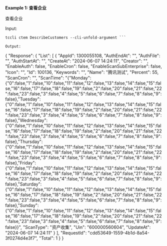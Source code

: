 **Example 1: 查看企业**

查看企业

Input: 

```
tccli ctem DescribeCustomers --cli-unfold-argument ```

Output: 
```
{
    "Response": {
        "List": [
            {
                "AppId": 1300055108,
                "AuthEndAt": "",
                "AuthFile": "",
                "AuthStartAt": "",
                "CreateAt": "2024-06-07 14:24:11",
                "Creator": "",
                "EnableAuth": false,
                "EnableCron": false,
                "EnableScanSubEnterprise": false,
                "Icon": "",
                "Id": 100136,
                "Keywords": "",
                "Name": "腾讯测试",
                "Percent": 55,
                "ScanCron": "",
                "ScanTime": "{\"Monday\":{\"0\":false,\"1\":false,\"10\":false,\"11\":false,\"12\":false,\"13\":false,\"14\":false,\"15\":false,\"16\":false,\"17\":false,\"18\":false,\"19\":false,\"2\":false,\"20\":false,\"21\":false,\"22\":false,\"23\":false,\"3\":false,\"4\":false,\"5\":false,\"6\":false,\"7\":false,\"8\":false,\"9\":false},\"Tuesday\":{\"0\":false,\"1\":false,\"10\":false,\"11\":false,\"12\":false,\"13\":false,\"14\":false,\"15\":false,\"16\":false,\"17\":false,\"18\":false,\"19\":false,\"2\":false,\"20\":false,\"21\":false,\"22\":false,\"23\":false,\"3\":false,\"4\":false,\"5\":false,\"6\":false,\"7\":false,\"8\":false,\"9\":false},\"Wednesday\":{\"0\":false,\"1\":false,\"10\":false,\"11\":false,\"12\":false,\"13\":false,\"14\":false,\"15\":false,\"16\":false,\"17\":false,\"18\":false,\"19\":false,\"2\":false,\"20\":false,\"21\":false,\"22\":false,\"23\":false,\"3\":false,\"4\":false,\"5\":false,\"6\":false,\"7\":false,\"8\":false,\"9\":false},\"Thursday\":{\"0\":false,\"1\":false,\"10\":false,\"11\":false,\"12\":false,\"13\":false,\"14\":false,\"15\":false,\"16\":false,\"17\":false,\"18\":false,\"19\":false,\"2\":false,\"20\":false,\"21\":false,\"22\":false,\"23\":false,\"3\":false,\"4\":false,\"5\":false,\"6\":false,\"7\":false,\"8\":false,\"9\":false},\"Friday\":{\"0\":false,\"1\":false,\"10\":false,\"11\":false,\"12\":false,\"13\":false,\"14\":false,\"15\":false,\"16\":false,\"17\":false,\"18\":false,\"19\":false,\"2\":false,\"20\":false,\"21\":false,\"22\":false,\"23\":false,\"3\":false,\"4\":false,\"5\":false,\"6\":false,\"7\":false,\"8\":false,\"9\":false},\"Saturday\":{\"0\":false,\"1\":false,\"10\":false,\"11\":false,\"12\":false,\"13\":false,\"14\":false,\"15\":false,\"16\":false,\"17\":false,\"18\":false,\"19\":false,\"2\":false,\"20\":false,\"21\":false,\"22\":false,\"23\":false,\"3\":false,\"4\":false,\"5\":false,\"6\":false,\"7\":false,\"8\":false,\"9\":false},\"Sunday\":{\"0\":false,\"1\":false,\"10\":false,\"11\":false,\"12\":false,\"13\":false,\"14\":false,\"15\":false,\"16\":false,\"17\":false,\"18\":false,\"19\":false,\"2\":false,\"20\":false,\"21\":false,\"22\":false,\"23\":false,\"3\":false,\"4\":false,\"5\":false,\"6\":false,\"7\":false,\"8\":false,\"9\":false}}",
                "ScanType": "资产收集",
                "Uin": "600000560604",
                "UpdateAt": "2024-06-07 14:24:11"
            }
        ],
        "RequestId": "cdd53649-1559-4b1d-8a54-3f0274d4e3f7",
        "Total": 1
    }
}
```

